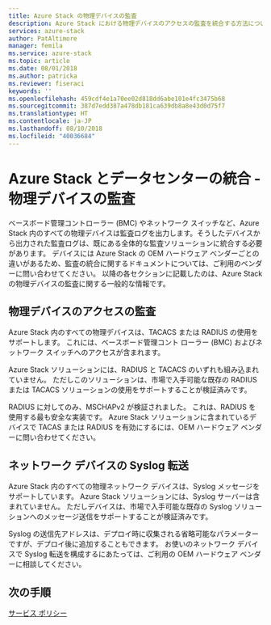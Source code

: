 ```yaml
---
title: Azure Stack の物理デバイスの監査
description: Azure Stack における物理デバイスのアクセスの監査を統合する方法について説明します。
services: azure-stack
author: PatAltimore
manager: femila
ms.service: azure-stack
ms.topic: article
ms.date: 08/01/2018
ms.author: patricka
ms.reviewer: fiseraci
keywords: ''
ms.openlocfilehash: 459cdf4e1a70ee02d818dd6abe101e4fc3475b68
ms.sourcegitcommit: 387d7edd387a478db181ca639db8a8e43d0d75f7
ms.translationtype: HT
ms.contentlocale: ja-JP
ms.lasthandoff: 08/10/2018
ms.locfileid: "40036684"
---
```

# <a name="azure-stack-datacenter-integration---physical-device-auditing"></a>Azure Stack とデータセンターの統合 - 物理デバイスの監査

ベースボード管理コントローラー (BMC) やネットワーク スイッチなど、Azure Stack 内のすべての物理デバイスは監査ログを出力します。そうしたデバイスから出力された監査ログは、既にある全体的な監査ソリューションに統合する必要があります。 デバイスには Azure Stack の OEM ハードウェア ベンダーごとの違いがあるため、監査の統合に関するドキュメントについては、ご利用のベンダーに問い合わせてください。 以降の各セクションに記載したのは、Azure Stack の物理デバイスの監査に関する一般的な情報です。  

## <a name="physical-device-access-auditing"></a>物理デバイスのアクセスの監査

Azure Stack 内のすべての物理デバイスは、TACACS または RADIUS の使用をサポートします。 これには、ベースボード管理コント ローラー (BMC) およびネットワーク スイッチへのアクセスが含まれます。

Azure Stack ソリューションには、RADIUS と TACACS のいずれも組み込まれていません。 ただしこのソリューションは、市場で入手可能な既存の RADIUS または TACACS ソリューションの使用をサポートすることが検証済みです。

RADIUS に対してのみ、MSCHAPv2 が検証されました。 これは、RADIUS を使用する最も安全な実装です。
Azure Stack ソリューションに含まれているデバイスで TACAS または RADIUS を有効にするには、OEM ハードウェア ベンダーに問い合わせてください。

## <a name="syslog-forwarding-for-network-devices"></a>ネットワーク デバイスの Syslog 転送

Azure Stack 内のすべての物理ネットワーク デバイスは、Syslog メッセージをサポートしています。 Azure Stack ソリューションには、Syslog サーバーは含まれていません。 ただしデバイスは、市場で入手可能な既存の Syslog ソリューションへのメッセージ送信をサポートすることが検証済みです。

Syslog の送信先アドレスは、デプロイ時に収集される省略可能なパラメーターですが、デプロイ後に追加することもできます。 お使いのネットワーク デバイスで Syslog 転送を構成するにあたっては、ご利用の OEM ハードウェア ベンダーに相談してください。

## <a name="next-steps"></a>次の手順

[サービス ポリシー](azure-stack-servicing-policy.md)
